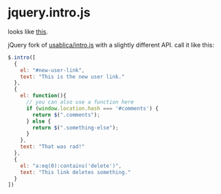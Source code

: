 jquery.intro.js
===============

looks like [this](http://usablica.github.com/intro.js/).

jQuery fork of [usablica/intro.js](https://github.com/usablica/intro.js) with a slightly different API. call it like this:

```javascript
$.intro([
  {
    el: "#new-user-link",
    text: "This is the new user link."
  },
  {
    el: function(){
      // you can also use a function here
      if (window.location.hash === '#comments') {
        return $(".comments");
      } else {
        return $(".something-else");
      }
    },
    text: "That was rad!"
  },
  {
    el: "a:eq(0):contains('delete')",
    text: "This link deletes something."
  }
])
```
